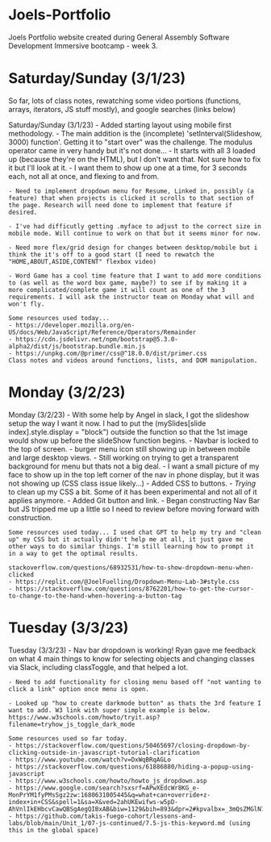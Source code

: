 # Joels-Portfolio
Joels Portfolio website created during General Assembly Software Development Immersive bootcamp - week 3.
# Saturday/Sunday (3/1/23) 

So far, lots of class notes, rewatching some video portions (functions, arrays, iterators, JS stuff mostly), and google searches (links below)

Saturday/Sunday (3/1/23) - Added starting layout using mobile first methodology.
    - The main addition is the (incomplete) 'setInterval(Slideshow, 3000) function'. Getting it to "start over" was the challenge. The modulus operator came in very handy but it's not done...
        - It starts with all 3 loaded up (because they're on the HTML), but I don't want that. Not sure how to fix it but I'll look at it.
        - I want them to show up one at a time, for 3 seconds each, not all at once, and flexing to and from.

    - Need to implement dropdown menu for Resume, Linked in, possibly (a feature) that when projects is clicked it scrolls to that section of the page. Research will need done to implement that feature if desired.

    - I've had difficutly getting .myface to adjust to the correct size in mobile mode. Will continue to work on that but it seems minor for now.

    - Need more flex/grid design for changes between desktop/mobile but i think the it's off to a good start (I need to rewatch the "HOME,ABOUT,ASIDE,CONTENT" flexbox video)

    - Word Game has a cool time feature that I want to add more conditions to (as well as the word box game, maybe?) to see if by making it a more complicated/complete game it will count as one of the 3 requirements. I will ask the instructor team on Monday what will and won't fly.

    Some resources used today...
    - https://developer.mozilla.org/en-US/docs/Web/JavaScript/Reference/Operators/Remainder
    - https://cdn.jsdelivr.net/npm/bootstrap@5.3.0-alpha2/dist/js/bootstrap.bundle.min.js
    - https://unpkg.com/@primer/css@^18.0.0/dist/primer.css
    Class notes and videos around functions, lists, and DOM manipulation.

# Monday (3/2/23)

Monday (3/2/23) 
    - With some help by Angel in slack, I got the slideshow setup the way I want it now. I had to put the (mySlides[slide index].style.display = "block") outside the function so that the 1st image would show up before the slideShow function begins.
    - Navbar is locked to the top of screen.
        - burger menu icon still showing up in between mobile and large desktop views.
        - Still working on trying to get a transparent background for menu but thats not a big deal.
        - I want a small picture of my face to show up in the top left corner of the nav in phone display, but it was not showing up (CSS class issue likely...)
    - Added CSS to buttons.
    - *Trying* to clean up my CSS a bit. Some of it has been experimental and not all of it applies anymore.
    - Added Git button and link.
    - Began constructing Nav Bar but JS tripped me up a little so I need to review before moving forward with construction.

    Some resources used today... I used chat GPT to help my try and "clean up" my CSS but it actually didn't help me at all, it just gave me other ways to do similar things. I'm still learning how to prompt it in a way to get the optimal results.

    stackoverflow.com/questions/68932531/how-to-show-dropdown-menu-when-clicked
    - https://replit.com/@JoelFuelling/Dropdown-Menu-Lab-3#style.css
    - https://stackoverflow.com/questions/8762201/how-to-get-the-cursor-to-change-to-the-hand-when-hovering-a-button-tag

# Tuesday (3/3/23)

Tuesday (3/3/23)
    - Nav bar dropdown is working! Ryan gave me feedback on what 4 main things to know for selecting objects and changing classes via Slack, including classToggle, and that helped a lot.
    
    - Need to add functionality for closing menu based off "not wanting to click a link" option once menu is open.
    
    - Looked up "how to create darkmode button" as thats the 3rd feature I want to add. W3 link with super simple example is below. https://www.w3schools.com/howto/tryit.asp?filename=tryhow_js_toggle_dark_mode

    Some resources used so far today.
    - https://stackoverflow.com/questions/50465697/closing-dropdown-by-clicking-outside-in-javascript-tutorial-clarification
    - https://www.youtube.com/watch?v=DxWqBRqAGLo
    - https://stackoverflow.com/questions/61886880/hiding-a-popup-using-javascript
    - https://www.w3schools.com/howto/howto_js_dropdown.asp
    - https://www.google.com/search?sxsrf=APwXEdcWr8KG_e-MonPrYM1fyPMsSgz2zw:1680631005445&q=what+can+override+z-index+in+CSS&spell=1&sa=X&ved=2ahUKEwifws-w5pD-AhVnlIkEHbcvCawQBSgAegQIBxAB&biw=1129&bih=893&dpr=2#kpvalbx=_3mQsZMGlN7unptQP_eaoiAY_30
    - https://github.com/takis-fuego-cohort/lessons-and-labs/blob/main/Unit_1/07-js-continued/7.5-js-this-keyword.md (using this in the global space)

    
